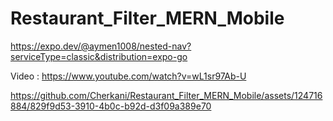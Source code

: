 # Restaurant_Filter_MERN_Mobile

https://expo.dev/@aymen1008/nested-nav?serviceType=classic&distribution=expo-go




Video : 
https://www.youtube.com/watch?v=wL1sr97Ab-U


https://github.com/Cherkani/Restaurant_Filter_MERN_Mobile/assets/124716884/829f9d53-3910-4b0c-b92d-d3f09a389e70

